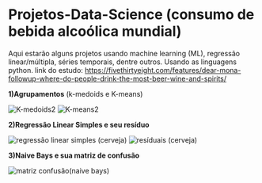 # Projetos-Data-Science (consumo de bebida alcoólica mundial)
Aqui estarão alguns projetos usando machine learning (ML), regressão linear/múltipla, séries temporais, dentre outros. Usando as linguagens python.
link do estudo: https://fivethirtyeight.com/features/dear-mona-followup-where-do-people-drink-the-most-beer-wine-and-spirits/

**1)Agrupamentos** (k-medoids e K-means)

![K-medoids2](https://user-images.githubusercontent.com/48027825/64828266-01027c80-d59e-11e9-88a1-800adfcbb999.png)
![K-means2](https://user-images.githubusercontent.com/48027825/64828281-19729700-d59e-11e9-97d1-02523e94f0ac.png)

**2)Regressão Linear Simples e seu resíduo**

![regressão linear simples (cerveja)](https://user-images.githubusercontent.com/48027825/64828513-2cd23200-d59f-11e9-94e9-5a5b04b81540.png) 
![resíduais (cerveja)](https://user-images.githubusercontent.com/48027825/64828524-365b9a00-d59f-11e9-9af1-2dc8a93761d6.png)

**3)Naive Bays e sua matriz de confusão**

![matriz confusão(naive bays)](https://user-images.githubusercontent.com/48027825/64828534-45424c80-d59f-11e9-9d57-634fb2c50d09.png)
